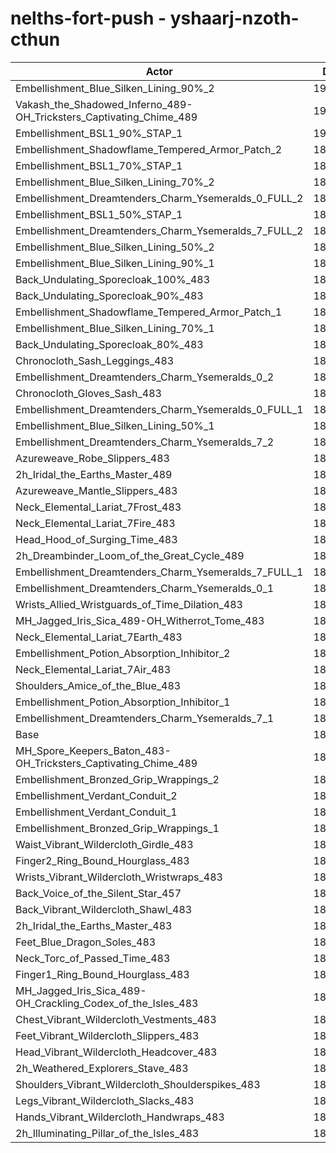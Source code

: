 # nelths-fort-push - yshaarj-nzoth-cthun
| Actor | DPS | Increase |
|---|:---:|:---:|
|Embellishment_Blue_Silken_Lining_90%_2|190447|3.58%|
|Vakash_the_Shadowed_Inferno_489-OH_Tricksters_Captivating_Chime_489|190276|3.49%|
|Embellishment_BSL1_90%_STAP_1|190018|3.35%|
|Embellishment_Shadowflame_Tempered_Armor_Patch_2|189383|3.00%|
|Embellishment_BSL1_70%_STAP_1|189155|2.88%|
|Embellishment_Blue_Silken_Lining_70%_2|189084|2.84%|
|Embellishment_Dreamtenders_Charm_Ysemeralds_0_FULL_2|188672|2.62%|
|Embellishment_BSL1_50%_STAP_1|188441|2.49%|
|Embellishment_Dreamtenders_Charm_Ysemeralds_7_FULL_2|187685|2.08%|
|Embellishment_Blue_Silken_Lining_50%_2|187411|1.93%|
|Embellishment_Blue_Silken_Lining_90%_1|187174|1.80%|
|Back_Undulating_Sporecloak_100%_483|187002|1.71%|
|Back_Undulating_Sporecloak_90%_483|186700|1.54%|
|Embellishment_Shadowflame_Tempered_Armor_Patch_1|186693|1.54%|
|Embellishment_Blue_Silken_Lining_70%_1|186477|1.42%|
|Back_Undulating_Sporecloak_80%_483|186416|1.39%|
|Chronocloth_Sash_Leggings_483|186402|1.38%|
|Embellishment_Dreamtenders_Charm_Ysemeralds_0_2|186254|1.30%|
|Chronocloth_Gloves_Sash_483|186094|1.21%|
|Embellishment_Dreamtenders_Charm_Ysemeralds_0_FULL_1|186035|1.18%|
|Embellishment_Blue_Silken_Lining_50%_1|185684|0.99%|
|Embellishment_Dreamtenders_Charm_Ysemeralds_7_2|185616|0.95%|
|Azureweave_Robe_Slippers_483|185568|0.93%|
|2h_Iridal_the_Earths_Master_489|185501|0.89%|
|Azureweave_Mantle_Slippers_483|185296|0.78%|
|Neck_Elemental_Lariat_7Frost_483|185278|0.77%|
|Neck_Elemental_Lariat_7Fire_483|185277|0.77%|
|Head_Hood_of_Surging_Time_483|185126|0.69%|
|2h_Dreambinder_Loom_of_the_Great_Cycle_489|185115|0.68%|
|Embellishment_Dreamtenders_Charm_Ysemeralds_7_FULL_1|184889|0.56%|
|Embellishment_Dreamtenders_Charm_Ysemeralds_0_1|184842|0.53%|
|Wrists_Allied_Wristguards_of_Time_Dilation_483|184793|0.51%|
|MH_Jagged_Iris_Sica_489-OH_Witherrot_Tome_483|184775|0.50%|
|Neck_Elemental_Lariat_7Earth_483|184620|0.41%|
|Embellishment_Potion_Absorption_Inhibitor_2|184493|0.34%|
|Neck_Elemental_Lariat_7Air_483|184455|0.32%|
|Shoulders_Amice_of_the_Blue_483|184395|0.29%|
|Embellishment_Potion_Absorption_Inhibitor_1|184199|0.18%|
|Embellishment_Dreamtenders_Charm_Ysemeralds_7_1|184029|0.09%|
|Base|183862|0.00%|
|MH_Spore_Keepers_Baton_483-OH_Tricksters_Captivating_Chime_489|183854|0.00%|
|Embellishment_Bronzed_Grip_Wrappings_2|183849|-0.01%|
|Embellishment_Verdant_Conduit_2|183827|-0.02%|
|Embellishment_Verdant_Conduit_1|183805|-0.03%|
|Embellishment_Bronzed_Grip_Wrappings_1|183755|-0.06%|
|Waist_Vibrant_Wildercloth_Girdle_483|183418|-0.24%|
|Finger2_Ring_Bound_Hourglass_483|183412|-0.24%|
|Wrists_Vibrant_Wildercloth_Wristwraps_483|183411|-0.25%|
|Back_Voice_of_the_Silent_Star_457|183258|-0.33%|
|Back_Vibrant_Wildercloth_Shawl_483|183204|-0.36%|
|2h_Iridal_the_Earths_Master_483|183043|-0.45%|
|Feet_Blue_Dragon_Soles_483|183031|-0.45%|
|Neck_Torc_of_Passed_Time_483|183021|-0.46%|
|Finger1_Ring_Bound_Hourglass_483|183007|-0.47%|
|MH_Jagged_Iris_Sica_489-OH_Crackling_Codex_of_the_Isles_483|182889|-0.53%|
|Chest_Vibrant_Wildercloth_Vestments_483|182711|-0.63%|
|Feet_Vibrant_Wildercloth_Slippers_483|182701|-0.63%|
|Head_Vibrant_Wildercloth_Headcover_483|182562|-0.71%|
|2h_Weathered_Explorers_Stave_483|182514|-0.73%|
|Shoulders_Vibrant_Wildercloth_Shoulderspikes_483|182498|-0.74%|
|Legs_Vibrant_Wildercloth_Slacks_483|182476|-0.75%|
|Hands_Vibrant_Wildercloth_Handwraps_483|182155|-0.93%|
|2h_Illuminating_Pillar_of_the_Isles_483|181582|-1.24%|
